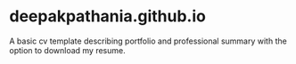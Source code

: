 # deepakpathania.github.io
A basic cv template describing portfolio and professional summary with the option to download my resume.
